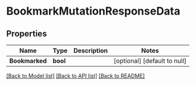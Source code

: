 # BookmarkMutationResponseData

## Properties
Name | Type | Description | Notes
------------ | ------------- | ------------- | -------------
**Bookmarked** | **bool** |  | [optional] [default to null]

[[Back to Model list]](../README.md#documentation-for-models) [[Back to API list]](../README.md#documentation-for-api-endpoints) [[Back to README]](../README.md)


